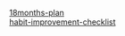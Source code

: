 <a href="18months-overseas-career-plan.md">18months-plan</a><br>
<a href="habit-improvement-checklist.md">habit-improvement-checklist</a>
